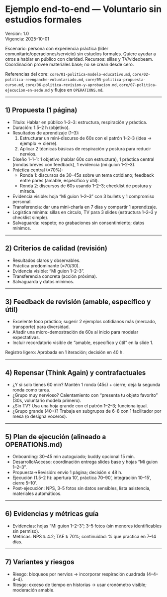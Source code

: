 # Ejemplo end-to-end — Voluntario sin estudios formales

Versión: 1.0  
Vigencia: 2025-10-01

Escenario: persona con experiencia práctica (líder comunitario/operaciones/servicio) sin estudios formales. Quiere ayudar a otros a hablar en público con claridad. Recursos: sillas y TV/videobeam. Coordinación provee materiales base; no se crean desde cero.

Referencias del core: `core/01-politica-modelo-educativo.md`, `core/02-politica-reenganche-voluntariado.md`, `core/05-politica-propuesta-curso.md`, `core/06-politica-revision-y-aprobacion.md`, `core/07-politica-ejecucion-en-sede.md` y flujos en `OPERATIONS.md`.

---

## 1) Propuesta (1 página)
- Título: Hablar en público 1–2–3: estructura, respiración y práctica.  
- Duración: 1.5–2 h (objetivo).  
- Resultados de aprendizaje (1–3):  
  1) Estructurar un mini-discurso de 60s con el patrón 1–2–3 (idea → ejemplo → cierre).  
  2) Aplicar 2 técnicas básicas de respiración y postura para reducir nervios.  
- Diseño 1–1–1: 1 objetivo (hablar 60s con estructura), 1 práctica central (rondas breves con feedback), 1 evidencia (mi guion 1–2–3).  
- Práctica central (≈70%):  
  - Ronda 1: discursos de 30–45s sobre un tema cotidiano; feedback entre pares (amable, específico y útil).  
  - Ronda 2: discursos de 60s usando 1–2–3; checklist de postura y mirada.  
- Evidencia visible: hoja “Mi guion 1–2–3” con 3 bullets y 1 compromiso personal.  
- Transferencia: dar una mini-charla en 7 días y compartir 1 aprendizaje.  
- Logística mínima: sillas en círculo, TV para 3 slides (estructura 1–2–3 y checklist simple).  
- Salvaguarda: respeto; no grabaciones sin consentimiento; datos mínimos.

---

## 2) Criterios de calidad (revisión)
- Resultados claros y observables.  
- Práctica predominante (≈70/30).  
- Evidencia visible: “Mi guion 1–2–3”.  
- Transferencia concreta (acción próxima).  
- Salvaguarda y datos mínimos.

---

## 3) Feedback de revisión (amable, específico y útil)
- Excelente foco práctico; sugerir 2 ejemplos cotidianos más (mercado, transporte) para diversidad.  
- Añadir una micro-demostración de 60s al inicio para modelar expectativas.  
- Incluir recordatorio visible de “amable, específico y útil” en la slide 1.

Registro ligero: Aprobada en 1 iteración; decisión en 40 h.

---

## 4) Repensar (Think Again) y contrafactuales
- ¿Y si solo tienes 60 min? Mantén 1 ronda (45s) + cierre; deja la segunda ronda como tarea.  
- ¿Grupo muy nervioso? Calentamiento con “presenta tu objeto favorito” (30s, voluntario modela primero).  
- ¿Sin TV? Usa una hoja grande con el patrón 1–2–3; funciona igual.  
- ¿Grupo grande (40+)? Trabaja en subgrupos de 6–8 con 1 facilitador por mesa (o designa voceros).

---

## 5) Plan de ejecución (alineado a OPERATIONS.md)
- Onboarding: 30–45 min autoguiado; buddy opcional 15 min.  
- Desarrollo/Acceso: coordinación entrega slides base y hojas “Mi guion 1–2–3”.  
- Propuesta→Revisión: envío 1 página; decisión ≤ 48 h.  
- Ejecución (1.5–2 h): apertura 10’, práctica 70–90’, integración 10–15’, cierre 5–10’.  
- Post-ejecución: NPS, 3–5 fotos sin datos sensibles, lista asistencia, materiales automáticos.

---

## 6) Evidencias y métricas guía
- Evidencias: hojas “Mi guion 1–2–3”; 3–5 fotos (sin menores identificables sin permiso).  
- Métricas: NPS ≥ 4.2; TAE ≥ 70%; continuidad: % que practica en 7–14 días.

---

## 7) Variantes y riesgos
- Riesgo: bloqueos por nervios → incorporar respiración cuadrada (4–4–4–4).  
- Riesgo: exceso de tiempo en historias → usar cronómetro visible; moderación amable.
